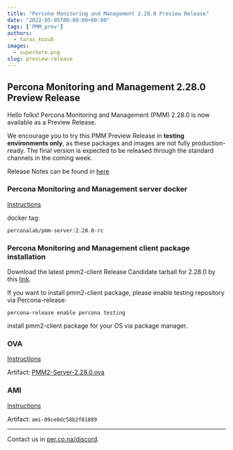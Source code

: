```yaml
---
title: "Percona Monitoring and Management 2.28.0 Preview Release"
date: "2022-05-05T00:00:00+00:00"
tags: ['PMM_prev']
authors:
  - taras_kozub
images:
  - superhero.png
slug: preview-release
---
```


## Percona Monitoring and Management 2.28.0 Preview Release

Hello folks! Percona Monitoring and Management (PMM) 2.28.0 is now available as a Preview Release.

We encourage you to try this PMM Preview Release in **testing environments only**, as these packages and images are not fully production-ready. The final version is expected to be released through the standard channels in the coming week.

Release Notes can be found in [here](https://pmm-doc-release-pr-781.onrender.com/release-notes/2.28.0.html)

### Percona Monitoring and Management server docker

[Instructions](https://www.percona.com/doc/percona-monitoring-and-management/2.x/setting-up/server/docker.html)

docker tag:

`perconalab/pmm-server:2.28.0-rc`

### Percona Monitoring and Management client package installation

Download the latest pmm2-client Release Candidate tarball for 2.28.0 by this [link](https://s3.us-east-2.amazonaws.com/pmm-build-cache/PR-BUILDS/pmm2-client/pmm2-client-latest-3776.tar.gz).


If you want to install pmm2-client package, please enable testing repository via Percona-release: 
```
percona-release enable percona testing
```

install pmm2-client package for your OS via package manager.

### OVA

[Instructions](https://www.percona.com/doc/percona-monitoring-and-management/2.x/setting-up/server/virtual-appliance.html)

Artifact: [PMM2-Server-2.28.0.ova](http://percona-vm.s3.amazonaws.com/PMM2-Server-2.28.0.ova)

### AMI

[Instructions](https://www.percona.com/doc/percona-monitoring-and-management/2.x/setting-up/server/aws.html)

Artifact: `ami-09ce0dc58b2f81889`

---

Contact us in [per.co.na/discord](https://per.co.na/discord).
